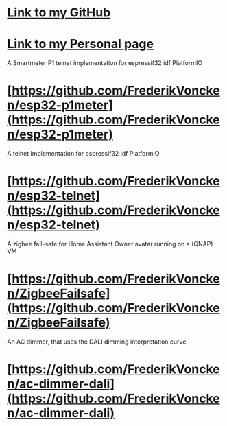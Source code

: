 # [Link to my GitHub](https://github.com/FrederikVoncken)

# [Link to my Personal page](https://www.frederikvoncken.nl)

A Smartmeter P1 telnet implementation for espressif32 idf PlatformIO
# [https://github.com/FrederikVoncken/esp32-p1meter](https://github.com/FrederikVoncken/esp32-p1meter)

A telnet implementation for espressif32 idf PlatformIO
# [https://github.com/FrederikVoncken/esp32-telnet](https://github.com/FrederikVoncken/esp32-telnet)

A zigbee fail-safe for Home Assistant Owner avatar running on a (QNAP) VM
# [https://github.com/FrederikVoncken/ZigbeeFailsafe](https://github.com/FrederikVoncken/ZigbeeFailsafe)

An AC dimmer, that uses the DALI dimming interpretation curve.
# [https://github.com/FrederikVoncken/ac-dimmer-dali](https://github.com/FrederikVoncken/ac-dimmer-dali)
